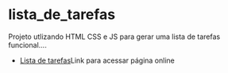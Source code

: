 # lista_de_tarefas
Projeto utlizando HTML CSS e JS para gerar uma lista de tarefas funcional....

- [Lista de tarefas](https://dsdaniel-santana.github.io/lista_de_tarefas/)Link para acessar página online

